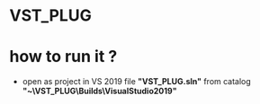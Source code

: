 # VST_PLUG
# how to run it ?
- open as project in VS 2019 file **"VST_PLUG.sln"** from catalog **"~\VST_PLUG\Builds\VisualStudio2019"**
